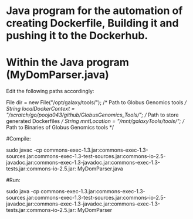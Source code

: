 # Java program for the automation of creating Dockerfile, Building it and pushing it to the Dockerhub.


# Within the Java program (MyDomParser.java)

Edit the following paths accordingly:

File dir = new File("/opt/galaxy/tools/");  /* Path to Globus Genomics tools */
String localDockerContext = "/scratch/go/pooja043/github/GlobusGenomics_Tools/";  /* Path to store generated Dockerfiles */
String mntLocation = "/mnt/galaxyTools/tools/";  /* Path to Binaries of Globus Genomics tools */


#Compile:

sudo javac -cp commons-exec-1.3.jar:commons-exec-1.3-sources.jar:commons-exec-1.3-test-sources.jar:commons-io-2.5-javadoc.jar:commons-exec-1.3-javadoc.jar:commons-exec-1.3-tests.jar:commons-io-2.5.jar: MyDomParser.java

#Run:

sudo java -cp commons-exec-1.3.jar:commons-exec-1.3-sources.jar:commons-exec-1.3-test-sources.jar:commons-io-2.5-javadoc.jar:commons-exec-1.3-javadoc.jar:commons-exec-1.3-tests.jar:commons-io-2.5.jar: MyDomParser